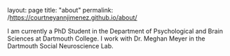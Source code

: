layout: page
title: "about"
permalink: /https://courtneyannjimenez.github.io/about/

I am currently a PhD Student in the Department of Psychological and Brain Sciences at Dartmouth College. 
I work with Dr. Meghan Meyer in the Dartmouth Social Neuroscience Lab.
